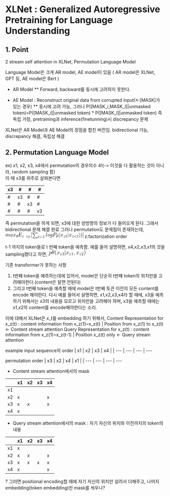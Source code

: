 # XLNet : Generalized Autoregressive Pretraining for Language Understanding

## 1. Point  
2 stream self attention in XLNet, Permutation Language Model  

Language Model은 크게 AR model, AE model이 있음 ( AR model은 XLNet, GPT 등, AE model은 Bert )  

* AR Model
** Forward, backward를 동시에 고려하지 못한다.

* AE Model : Reconstruct original data from corrupted input(<-[MASK]가 있는 경우)
** 동시에 고려 가능, 그러나 P([MASK_i,MASK_l]|unmasked token)=P([MASK_i]|unmasked token) * P([MASK_l]|unmasked token) 즉 독립 가정, pretraining과 inference(finetunning)시 discrepancy 문제

XLNet은 AR Model과 AE Model의 장점을 합친 버전임.
bidirectional 가능, discrepancy 해결, 독립성 해결

## 2. Permutation Language Model

ex) x1, x2, x3, x4에서 permutation의 경우의수 4!(-> 이것을 다 활용하는 것이 아니라, random sampling 함)  
이 때 x3를 위주로 살펴본다면


| x3 | # | # | # |  
| ---          | ---          | ---          | ---          
| # | x3 | # | # |  
| # | # | x3 | # |  
| # | # | # | x3 |  

즉 permutation을 하게 되면, x3에 대한 양방향의 정보가 다 들어오게 된다. 그래서 bidirectional 문제 해결 완료
그러나 permutation도 문제점이 존재하는데,
![](https://github.com/Chuck2Win/Paper_Review/blob/master/image/CodeCogsEqn%20(1).gif)
z:factorization order

t-1 까지의 token들로 t 번째 token을 예측함.
예를 들어 설명하면, x4,x2,x3,x1의 것을 sampling했다고 하면, ![$\p(x_z3|x_z1,x_z2)$](https://github.com/Chuck2Win/Paper_Review/blob/master/image/CodeCogsEqn.gif)

기존 transformer가 못하는 사항
1. t번째 token을 예측하는데에 있어서, model은 단순히 t번째 token의 위치만을 고려해야한다.(content은 알면 안된다)
2. 그리고 t번째 token을 예측할 때에 model은 t번째 토큰 이전의 모든 content를 encode 해야한다.
다시 예를 들어서 설명하면, x1,x2,x3,x4라 할 때에, x3을 예측하기 위해서는 x3의 내용을 모르고 위치만을 고려해야 하며, x3을 예측할 때에는 x1,x2의 content를 encode해야한다는 소리.

이에 대해서 XLNet은 x_t를 embedding 하기 위해서,
Content Representation for x_z(t) : content information from x_z(1)~x_z(t) | Position from x_z(1) to x_z(t)
<- Content stream attention
Query Representation for x_z(t) : content information from x_z(1)~x_z(t-1) | Position x_z(t) only
<- Query stream attention 

example 
input sequence의 order 
| x1 | x2 | x3 | x4 |
| ---          | ---          | ---          | ---          

permutation order 
| x3 | x2 | x4 | x1 |
| ---          | ---          | ---          | ---          


- Content stream attention에서의 mask

| | x1 | x2 | x3 | x4 |
| ---          | ---          | ---          | ---          | ---          
| x1 | | | | |
| x2 | x |  | | x |
| x3 | x | x | | x |
| x4 | x | | | |


- Query stream attention에서의 mask : 자기 자신의 위치와 이전까지의 token의 내용

| | x1 | x2 | x3 | x4 |
| ---          | ---          | ---          | ---          | ---          
| x1 | x | | | |
| x2 | x | x  | | x |
| x3 | x | x | x | x |
| x4 | x | | | x |

? 그러면 positional encoding할 때에 자기 자신의 위치만 살려서 더해주고, 나머지 embedding(token embedding)만 mask를 씌우나?


